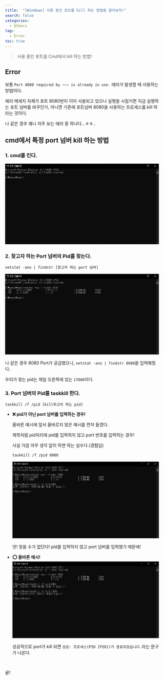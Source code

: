 ```yaml
---
title:  "[Windows] 사용 중인 포트를 kill 하는 방법을 알아보자!"
search: false
categories: 
  - Others
tag:
  - Error
toc: true
---
```



> 사용 중인 포트를 Cmd에서 kill 하는 방법!

## Error
보통 `Port 8080 required by ~~~ is already in use.` 에러가 발생할 때 사용하는 방법이다.

에러 메세지 자체가 포트 8080번이 이미 사용되고 있으니 실행을 시킬거면 지금 실행하는 포트 넘버를 바꾸던가, 아니면 기존에 포트넘버 8080을 사용하는 프로세스를 kill 하라는 것이다.

나 같은 경우 꽤나 자주 보는 에러 중 하나다...ㅎㅎ..

## cmd에서 특정 port 넘버 kill 하는 방법
### 1. cmd를 킨다.
![port-kill-1](../../assets/images/post/Others/230223-port-kill-1.png)



### 2. 찾고자 하는 Port 넘버의 Pid를 찾는다.
```
netstat -ano | findstr [찾고자 하는 port 넘버]
```
![port-kill-2](../../assets/images/post/Others/230223-port-kill-2.png)

나 같은 경우 8080 Port가 궁금했으니, `netstat -ano | findstr 8080`을 입력해줬다.

우리가 찾는 pid는 제일 오른쪽에 있는 `17880`이다.

### 3. Port 넘버의 Pid를 taskkill 한다.
```
taskkill /f /pid [kill하고자 하는 pid]
```

- <strong>❌ pid가 아닌 port 넘버를 입력하는 경우!</strong>
    
    올바른 예시에 앞서 올바르지 않은 예시를 먼저 들겠다.

    제목처럼 pid자리에 pid를 입력하지 않고 port 번호를 입력하는 경우!

    사실 가끔 아무 생각 없이 하면 하는 실수다.(경험담)
    ```
    taskkill /f /pid 8080
    ```

    ![port-kill-3](../../assets/images/post/Others/230223-port-kill-3.png)

    앗! 찾을 수가 없단다! pid를 입력하지 않고 port 넘버를 입력했기 때문에!
- <strong>⭕ 올바른 예시!</strong>
    ![port-kill-4](../../assets/images/post/Others/230223-port-kill-4.png)

    성공적으로 port가 kill 되면 `성공: 프로세스(PID [PID])가 종료되었습니다.`라는 문구가 나온다.


<br>

끝!